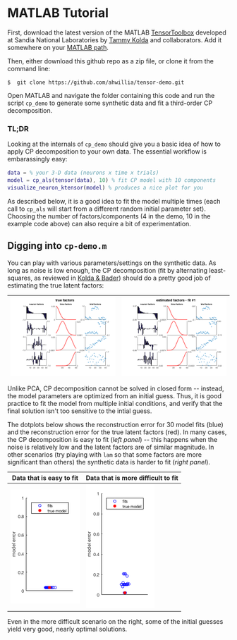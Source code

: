 # MATLAB Tutorial

First, download the latest version of the MATLAB [TensorToolbox](http://www.sandia.gov/~tgkolda/TensorToolbox/) developed at Sandia National Laboratories by [Tammy Kolda](http://www.sandia.gov/~tgkolda/) and collaborators. Add it somewhere on your [MATLAB path](https://www.mathworks.com/help/matlab/ref/path.html).

Then, either download this github repo as a zip file, or clone it from the command line:

```
$  git clone https://github.com/ahwillia/tensor-demo.git
```

Open MATLAB and navigate the folder containing this code and run the script `cp_demo` to generate some synthetic data and fit a third-order CP decomposition.

### TL;DR

Looking at the internals of `cp_demo` should give you a basic idea of how to apply CP decomposition to your own data. The essential workflow is embarassingly easy:

```matlab
data = % your 3-D data (neurons x time x trials)
model = cp_als(tensor(data), 10) % fit CP model with 10 components
visualize_neuron_ktensor(model) % produces a nice plot for you
```

As described below, it is a good idea to fit the model multiple times (each call to `cp_als` will start from a different random initial parameter set). Choosing the number of factors/components (4 in the demo, 10 in the example code above) can also require a bit of experimentation.

## Digging into `cp-demo.m`

You can play with various parameters/settings on the synthetic data. As long as noise is low enough, the CP decomposition (fit by alternating least-squares, as reviewed in [Kolda & Bader](http://www.sandia.gov/~tgkolda/pubs/pubfiles/TensorReview.pdf)) should do a pretty good job of estimating the true latent factors:


| ![True factors](img/true.png) | ![Estimated factors](img/est.png) |
| --- | --- |

Unlike PCA, CP decomposition cannot be solved in closed form -- instead, the model parameters are optimized from an initial guess. Thus, it is good practice to fit the model from multiple initial conditions, and verify that the final solution isn't too sensitive to the intial guess.

The dotplots below shows the reconstruction error for 30 model fits (blue) and the reconstruction error for the true latent factors (red). In many cases, the CP decomposition is easy to fit (*left panel*) -- this happens when the noise is relatively low and the latent factors are of similar magnitude. In other scenarios (try playing with `lam` so that some factors are more significant than others) the synthetic data is harder to fit (*right panel*). 

| **Data that is easy to fit** | **Data that is more difficult to fit** |
| --- | --- |
| ![Model error with low noise](img/low_noise.png) | ![Model error with factors of different magnitudes](img/diff_mag_factors.png) |

Even in the more difficult scenario on the right, some of the initial guesses yield very good, nearly optimal solutions.
